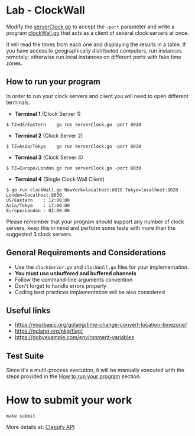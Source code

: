 Lab - ClockWall
===================

Modify the [serverClock.go](./serverClock.go) to accept the `-port` parameter
and write a program [clockWall.go](clockWall.go) that acts as a client
of several clock servers at once.

It will read the times from each one and displaying the results in a
table.  If you have access to geographically distributed computers,
run instances remotely; otherwise run local instances on different
ports with fake time zones.


How to run your program
-----------------------

In order to run your clock servers and client you will need to open different terminals.

- **Terminal 1** (Clock Server 1)
```
$ TZ=US/Eastern    go run serverClock.go -port 8010
```

- **Terminal 2** (Clock Server 2)
```
$ TZ=Asia/Tokyo    go run serverClock.go -port 8020
```

- **Terminal 3** (Clock Server 4)
```
$ TZ=Europe/London go run serverClock.go -port 8030
```

- **Terminal 4** (Single Clock Wall Client)
```
$ go run clockWall.go NewYork=localhost:8010 Tokyo=localhost:8020 London=localhost:8030
US/Eastern    : 12:00:00
Asia/Tokyo    : 17:00:00
Europe/London : 02:00:00
```

Please remember that your program should support any number of clock
servers, keep this in mind and perform some tests with more than the
suggested 3 clock servers.

General Requirements and Considerations
---------------------------------------
- Use the `clockServer.go` and `clockWall.go` files for your implementation.
- **You must use unbuffered and buffered channels**
- Follow the command-line arguments convention
- Don't forget to handle errors properly
- Coding best practices implementation will be also considered

Useful links
------------
- https://yourbasic.org/golang/time-change-convert-location-timezone/
- https://golang.org/pkg/flag/
- https://gobyexample.com/environment-variables


Test Suite
----------

Since it's a multi-process execution, it will be manually executed
with the steps provided in the [How to run your
program](#how-to-run-your-program) section.


How to submit your work
=======================
```
make submit
```
More details at: [Classify API](../../classify.md)
